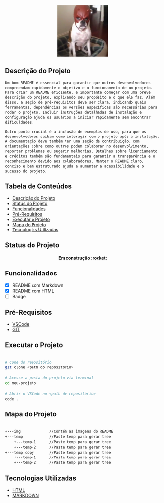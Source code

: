 <!-- Imagem usando Markdown ![logo-github](./img/logo-git.png) -->

<!-- Imagem usando HTML -->
<p width="100%" align="center">
    <img src="./img/logo-git.png" width="33%">
</p>

<!-- # Titulo MarkDown
## Titulo um pouco menor
###### Titulo MarkDown com menor fonte

<h1>Titulo HTML</h1>
<h6>Titulo HTML com menor fonte</h6> -->

<p id="descricaoProjeto"></p>

## Descrição do Projeto

<p align="left"> 

    Um bom README é essencial para garantir que outros desenvolvedores compreendam rapidamente o objetivo e o funcionamento de um projeto. Para criar um README eficiente, é importante começar com uma breve descrição do projeto, explicando seu propósito e o que ele faz. Além disso, a seção de pré-requisitos deve ser clara, indicando quais ferramentas, dependências ou versões específicas são necessárias para rodar o projeto. Incluir instruções detalhadas de instalação e configuração ajuda os usuários a iniciar rapidamente sem encontrar dificuldades.

</p>

<p align="left">

    Outro ponto crucial é a inclusão de exemplos de uso, para que os desenvolvedores saibam como interagir com o projeto após a instalação. A documentação deve também ter uma seção de contribuição, com orientações sobre como outros podem colaborar no desenvolvimento, reportar problemas ou sugerir melhorias. Detalhes sobre licenciamento e créditos também são fundamentais para garantir a transparência e o reconhecimento devido aos colaboradores. Manter o README claro, conciso e bem estruturado ajuda a aumentar a acessibilidade e o sucesso do projeto.

</p>

## Tabela de Conteúdos

<ul>
    <li><a href="#descricaoProjeto">Descrição do Projeto</a></li>
    <li><a href="#statusProjeto">Status do Projeto</a></li>
    <li><a href="#Funcionalidades">Funcionalidades</a></li>
    <li><a href="#prerequisitos">Pré-Requisitos</a></li>
    <li><a href="#executarProjeto">Executar o Projeto</a></li>
    <li><a href="#mapaProjeto">Mapa do Projeto</a></li>
    <li><a href="#tecnologias">Tecnologias Utilizadas</a></li>
</ul>

<!-- <p align="center">
    <a href="#descricaoProjeto">Descrição do Projeto</a> |
    <a href="#">Status do Projeto</a>
</p> -->

<p id="statusProjeto"></p>

## Status do Projeto

<h4 align="center">
    Em construção :rocket:
</h4>

<p id="Funcionalidades"></p>

## Funcionalidades

- [x] README com Markdown
- [x] README com HTML
- [ ] Badge

<p id="prerequisitos"></p>

## Pré-Requisitos

- [VSCode](https://code.visualstudio.com/)
- [GIT](https://git-scm.com/)

<p id="executarProjeto"></p>

## Executar o Projeto

```bash

# Cone do repositório
git clone <path do repositório>

# Acesse a pasta do projeto via terminal
cd meu-projeto

# Abrir o VSCode no <path do repositório>
code .

```

<p id="mapaProjeto"></p>

## Mapa do Projeto

```bash

+---img             //Contém as imagens do README
+---temp            //Paste temp para gerar tree
    +---temp-1      //Paste temp para gerar tree
    +---temp-2      //Paste temp para gerar tree
+---temp copy       //Paste temp para gerar tree
    +---temp-1      //Paste temp para gerar tree
    +---temp-2      //Paste temp para gerar tree
```

<p id="tecnologias"></p>

## Tecnologias Utilizadas

- [HTML](https://developer.mozilla.org/pt-BR/docs/Web/HTML)
- [MARKDOWN](https://www.markdownguide.org/)